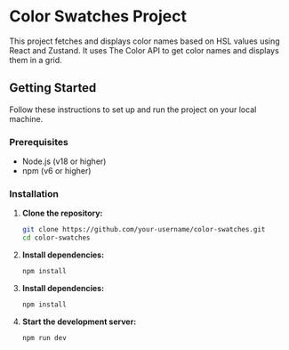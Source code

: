 # Color Swatches Project

This project fetches and displays color names based on HSL values using React and Zustand. It uses The Color API to get color names and displays them in a grid.

## Getting Started

Follow these instructions to set up and run the project on your local machine.

### Prerequisites

- Node.js (v18 or higher)
- npm (v6 or higher)

### Installation
1. **Clone the repository:**

   ```bash
   git clone https://github.com/your-username/color-swatches.git
   cd color-swatches
   ```
2. **Install dependencies:**

   ```bash
   npm install
   ```
2. **Install dependencies:**

   ```bash
   npm install
   ```
3. **Start the development server:**

   ```bash
   npm run dev
   ```


